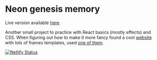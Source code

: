 # Neon genesis memory

Live version available [here](https://neon-genesis-memory.netlify.app/).

Another small project to practice with React basics (mostly effects) and CSS. When figuring out how to make it more fancy found a cool [website](https://freefrontend.com/css-border-examples/) with lots of frames templates, used [one of them](https://codepen.io/piccalilli/pen/MPLzay).

[![Netlify Status](https://api.netlify.com/api/v1/badges/d2ec10c7-febb-4607-a906-781e27259074/deploy-status)](https://app.netlify.com/sites/neon-genesis-memory/deploys)
